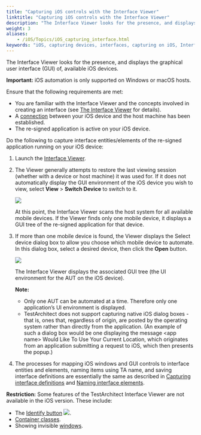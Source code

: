 ```yaml
--- 
title: "Capturing iOS controls with the Interface Viewer"
linktitle: "Capturing iOS controls with the Interface Viewer"
description: "The Interface Viewer looks for the presence, and displays the graphical user interface (GUI) of, available iOS devices."
weight: 3
aliases: 
    - /iOS/Topics/iOS_capturing_interface.html
keywords: "iOS, capturing devices, interfaces, capturing on iOS, Interface Viewer, capturing iOS device"
---
```


The Interface Viewer looks for the presence, and displays the graphical user interface \(GUI\) of, available iOS devices.

**Important:** iOS automation is only supported on Windows or macOS hosts.

Ensure that the following requirements are met:

-   You are familiar with the Interface Viewer and the concepts involved in creating an interface \(see [The Interface Viewer](/TA_Help/Topics/Interface_def_Viewer.html) for details\).
-   A [connection](/iOS/Topics/iOS_connecting_to_host_machine.html) between your iOS device and the host machine has been established.
-   The re-signed application is active on your iOS device.

Do the following to capture interface entities/elements of the re-signed application running on your iOS device:

1.  Launch the [Interface Viewer](/TA_Help/Topics/Interface_def_Viewer_Starting.html).

2.  The Viewer generally attempts to restore the last viewing session \(whether with a device or host machine\) it was used for. If it does not automatically display the GUI environment of the iOS device you wish to view, select **View** \> **Switch Device** to switch to it.

    ![](/images/iOS/Images/iOS_switch_device.png)

    At this point, the Interface Viewer scans the host system for all available mobile devices. If the Viewer finds only one mobile device, it displays a GUI tree of the re-signed application for that device.

3.  If more than one mobile device is found, the Viewer displays the Select device dialog box to allow you choose which mobile device to automate. In this dialog box, select a desired device, then click the **Open** button.

    ![](/images/iOS/Images/iOS_select_device.png)

    The Interface Viewer displays the associated GUI tree \(the UI environment for the AUT on the iOS device\).

    **Note:**

    -   Only one AUT can be automated at a time. Therefore only one application’s UI environment is displayed.
    -   TestArchitect does not support capturing native iOS dialog boxes - that is, ones that, regardless of origin, are posted by the operating system rather than directly from the application. \(An example of such a dialog box would be one displaying the message <app name\> Would Like To Use Your Current Location, which originates from an application submitting a request to iOS, which then presents the popup.\)
4.  The processes for mapping iOS windows and GUI controls to interface entities and elements, naming items using TA name, and saving interface definitions are essentially the same as described in [Capturing interface definitions](/TA_Help/Topics/Interface_def_capturing.html) and [Naming interface elements](/TA_Help/Topics/Interface_def_naming.html).


**Restriction:** Some features of the TestArchitect Interface Viewer are not available in the iOS version. These include:

-   The [Identify button](/TA_Help/Topics/Interface_def_Viewer_identify.html) ![](/images/iOS/Images/iOS_hand.png).
-   [Container classes](/TA_Help/Topics/Interface_def_container_class.html).
-   Showing invisible [windows](/TA_Help/Topics/Interface_def_Viewer_show_invisible_windows.html).




